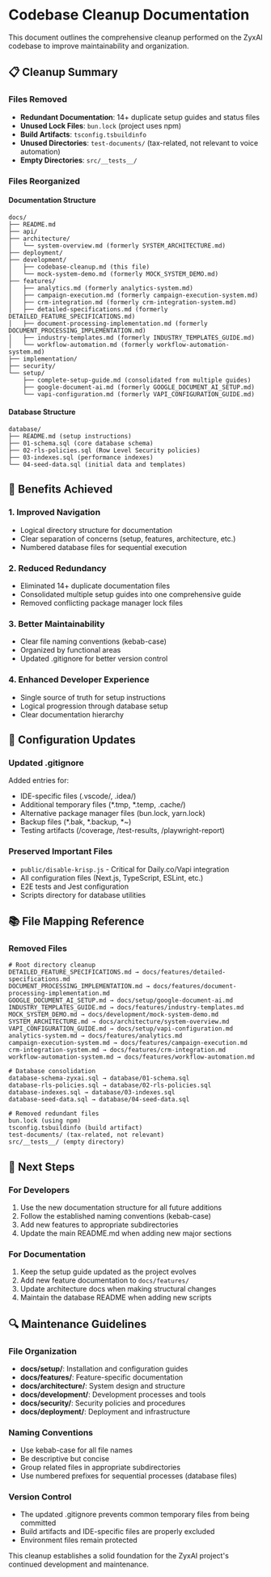 # Codebase Cleanup Documentation

This document outlines the comprehensive cleanup performed on the ZyxAI codebase to improve maintainability and organization.

## 📋 Cleanup Summary

### Files Removed
- **Redundant Documentation**: 14+ duplicate setup guides and status files
- **Unused Lock Files**: `bun.lock` (project uses npm)
- **Build Artifacts**: `tsconfig.tsbuildinfo`
- **Unused Directories**: `test-documents/` (tax-related, not relevant to voice automation)
- **Empty Directories**: `src/__tests__/`

### Files Reorganized

#### Documentation Structure
```
docs/
├── README.md
├── api/
├── architecture/
│   └── system-overview.md (formerly SYSTEM_ARCHITECTURE.md)
├── deployment/
├── development/
│   ├── codebase-cleanup.md (this file)
│   └── mock-system-demo.md (formerly MOCK_SYSTEM_DEMO.md)
├── features/
│   ├── analytics.md (formerly analytics-system.md)
│   ├── campaign-execution.md (formerly campaign-execution-system.md)
│   ├── crm-integration.md (formerly crm-integration-system.md)
│   ├── detailed-specifications.md (formerly DETAILED_FEATURE_SPECIFICATIONS.md)
│   ├── document-processing-implementation.md (formerly DOCUMENT_PROCESSING_IMPLEMENTATION.md)
│   ├── industry-templates.md (formerly INDUSTRY_TEMPLATES_GUIDE.md)
│   └── workflow-automation.md (formerly workflow-automation-system.md)
├── implementation/
├── security/
└── setup/
    ├── complete-setup-guide.md (consolidated from multiple guides)
    ├── google-document-ai.md (formerly GOOGLE_DOCUMENT_AI_SETUP.md)
    └── vapi-configuration.md (formerly VAPI_CONFIGURATION_GUIDE.md)
```

#### Database Structure
```
database/
├── README.md (setup instructions)
├── 01-schema.sql (core database schema)
├── 02-rls-policies.sql (Row Level Security policies)
├── 03-indexes.sql (performance indexes)
└── 04-seed-data.sql (initial data and templates)
```

## 🎯 Benefits Achieved

### 1. Improved Navigation
- Logical directory structure for documentation
- Clear separation of concerns (setup, features, architecture, etc.)
- Numbered database files for sequential execution

### 2. Reduced Redundancy
- Eliminated 14+ duplicate documentation files
- Consolidated multiple setup guides into one comprehensive guide
- Removed conflicting package manager lock files

### 3. Better Maintainability
- Clear file naming conventions (kebab-case)
- Organized by functional areas
- Updated .gitignore for better version control

### 4. Enhanced Developer Experience
- Single source of truth for setup instructions
- Logical progression through database setup
- Clear documentation hierarchy

## 🔧 Configuration Updates

### Updated .gitignore
Added entries for:
- IDE-specific files (.vscode/, .idea/)
- Additional temporary files (*.tmp, *.temp, .cache/)
- Alternative package manager files (bun.lock, yarn.lock)
- Backup files (*.bak, *.backup, *~)
- Testing artifacts (/coverage, /test-results, /playwright-report)

### Preserved Important Files
- `public/disable-krisp.js` - Critical for Daily.co/Vapi integration
- All configuration files (Next.js, TypeScript, ESLint, etc.)
- E2E tests and Jest configuration
- Scripts directory for database utilities

## 📚 File Mapping Reference

### Removed Files
```
# Root directory cleanup
DETAILED_FEATURE_SPECIFICATIONS.md → docs/features/detailed-specifications.md
DOCUMENT_PROCESSING_IMPLEMENTATION.md → docs/features/document-processing-implementation.md
GOOGLE_DOCUMENT_AI_SETUP.md → docs/setup/google-document-ai.md
INDUSTRY_TEMPLATES_GUIDE.md → docs/features/industry-templates.md
MOCK_SYSTEM_DEMO.md → docs/development/mock-system-demo.md
SYSTEM_ARCHITECTURE.md → docs/architecture/system-overview.md
VAPI_CONFIGURATION_GUIDE.md → docs/setup/vapi-configuration.md
analytics-system.md → docs/features/analytics.md
campaign-execution-system.md → docs/features/campaign-execution.md
crm-integration-system.md → docs/features/crm-integration.md
workflow-automation-system.md → docs/features/workflow-automation.md

# Database consolidation
database-schema-zyxai.sql → database/01-schema.sql
database-rls-policies.sql → database/02-rls-policies.sql
database-indexes.sql → database/03-indexes.sql
database-seed-data.sql → database/04-seed-data.sql

# Removed redundant files
bun.lock (using npm)
tsconfig.tsbuildinfo (build artifact)
test-documents/ (tax-related, not relevant)
src/__tests__/ (empty directory)
```

## 🚀 Next Steps

### For Developers
1. Use the new documentation structure for all future additions
2. Follow the established naming conventions (kebab-case)
3. Add new features to appropriate subdirectories
4. Update the main README.md when adding new major sections

### For Documentation
1. Keep the setup guide updated as the project evolves
2. Add new feature documentation to `docs/features/`
3. Update architecture docs when making structural changes
4. Maintain the database README when adding new scripts

## 🔍 Maintenance Guidelines

### File Organization
- **docs/setup/**: Installation and configuration guides
- **docs/features/**: Feature-specific documentation
- **docs/architecture/**: System design and structure
- **docs/development/**: Development processes and tools
- **docs/security/**: Security policies and procedures
- **docs/deployment/**: Deployment and infrastructure

### Naming Conventions
- Use kebab-case for all file names
- Be descriptive but concise
- Group related files in appropriate subdirectories
- Use numbered prefixes for sequential processes (database files)

### Version Control
- The updated .gitignore prevents common temporary files from being committed
- Build artifacts and IDE-specific files are properly excluded
- Environment files remain protected

This cleanup establishes a solid foundation for the ZyxAI project's continued development and maintenance.
